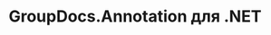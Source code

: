---
title: GroupDocs.Annotation для .NET
type: docs
weight: 10
url: /ru/net/
description: Справочные материалы по GroupDocs.Annotation для .NET API содержат примеры, фрагменты кода и документацию по API. Он предоставляет пространства имен, классы, интерфейсы и другие детали API.
is_root: true
---